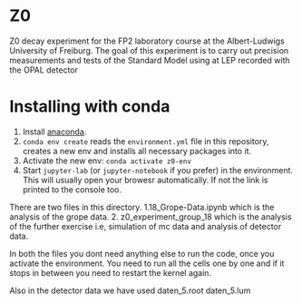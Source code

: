 # Z0
 
Z0 decay experiment for the FP2 laboratory course at the Albert-Ludwigs University of Freiburg.
The goal of this experiment is to carry out precision measurements and tests of the Standard Model using at LEP recorded with the OPAL detector

# Installing with conda

1. Install [anaconda](https://docs.anaconda.com/anaconda/install/).
2. `conda env create` reads the `environment.yml` file in this
   repository, creates a new env and installs all necessary packages
   into it.
3. Activate the new env: `conda activate z0-env`
4. Start `jupyter-lab` (or `jupyter-notebook` if you prefer) in the
   environment. This will usually open your browesr automatically. If
   not the link is printed to the console too.

There are two files in this directory.
1.18_Grope-Data.ipynb which is the analysis of the grope data.
2. z0_experiment_group_18 which is the analysis of the further exercise i.e, simulation of mc data and analysis of detector data.

In both the files you dont need anything else to run the code, once you activate the environment.
You need to run all the cells one by one and if it stops in between you need to restart the kernel again.

Also in the detector data we have used 
daten_5.root
daten_5.lum
